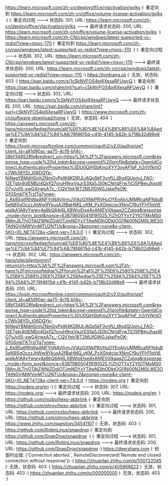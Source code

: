 https://learn.microsoft.com/zh-cn/deployoffice/vlactivation/gvlks (· 重定向到 https://learn.microsoft.com/zh-cn/office/volume-license-activation/gvlks ·)
(· 重定向过程 ---> 状态码: 301, URL: https://learn.microsoft.com/zh-cn/deployoffice/vlactivation/gvlks ---> 最终请求状态码: 200, URL: https://learn.microsoft.com/zh-cn/office/volume-license-activation/gvlks ·)
https://learn.microsoft.com/zh-CN/cpp/windows/latest-supported-vc-redist?view=msvc-170 (· 重定向到 https://learn.microsoft.com/zh-cn/cpp/windows/latest-supported-vc-redist?view=msvc-170 ·)
(· 重定向过程 ---> 状态码: 302, URL: https://learn.microsoft.com/zh-CN/cpp/windows/latest-supported-vc-redist?view=msvc-170 ---> 最终请求状态码: 200, URL: https://learn.microsoft.com/zh-cn/cpp/windows/latest-supported-vc-redist?view=msvc-170 ·)
https://tonkiang.us (· 无效，状态码: 403 ·)
https://pan.baidu.com/s/1cSkNVFOS4pi6XesaRFUwyQ (· 重定向到 https://pan.baidu.com/share/init?surl=cSkNVFOS4pi6XesaRFUwyQ ·)
(· 重定向过程 ---> 状态码: 302, URL: https://pan.baidu.com/s/1cSkNVFOS4pi6XesaRFUwyQ ---> 最终请求状态码: 200, URL: https://pan.baidu.com/share/init?surl=cSkNVFOS4pi6XesaRFUwyQ ·)
https://www.microsoft.com/zh-cn/software-download/home (· 无效，状态码: 404 ·)
https://answers.microsoft.com/zh-hans/microsoftedge/forum/all/%E6%80%8E%E4%B9%88%E6%8A%8Aedge%E7%9A%84%E7%94%A8/78f4615d-c41b-4145-b42b-b718b32d98e8 (· 重定向到 https://login.microsoftonline.com/common/oauth2/v2.0/authorize?client_id=a81d90ac-aa75-4cf8-b14c-58bf348528fe&redirect_uri=https%3A%2F%2Fanswers.microsoft.com&response_type=code%20id_token&scope=openid%20profile&state=OpenIdConnect.AuthenticationProperties%3DU0QiHSbKmzXYY3oyAFfqF_h2rIVfkhIOc7Wh38YDi_t06DQYp-NjNepYBMdHGnhZNmGyPpW4KDRULjAQg5kF3vnfU_tBgdQUpmJ_FAO-12ETgbi4tjIENBzi4QsfQ7oruH9nxVqJrS3Xa5JS0kCNrtdFrw7iCI5PBevJhasWO7yJyII5-xwG4irwsA7x_-CQVYek16T2MUfGWGJskpPeOK-GfGSmbTKTrzITg7ynee-z_KkB5qtfRhWadjNFYnNAVjIrmJVIAzGXNkPRVHuOYEnAlvUMMRcaNFNduB5eN9SgOczzJhWw9YkusA2fBaHMQ_yKM_PxXGtgtcisrXNmCf9uYFH11pVtEajqIkA1A8yYwwy4a9bQ6Aj6LXBWioEtse4xANIEVi0kaaq2CZqIqg&response_mode=form_post&nonce=638798050419191025.YjZhOTYxY2YtOTMxMS00MmJlLThjOTAtZWNiZDdiOTJmNDYxYTAwNDlhODktOGI1Ni00N2M0LWE3OTAtNGViMWVmMTU2NTUx&nopa=2&prompt=none&x-client-SKU=ID_NET472&x-client-ver=7.6.0.0 ·)
(· 重定向过程 ---> 状态码: 302, URL: https://answers.microsoft.com/zh-hans/microsoftedge/forum/all/%E6%80%8E%E4%B9%88%E6%8A%8Aedge%E7%9A%84%E7%94%A8/78f4615d-c41b-4145-b42b-b718b32d98e8 ---> 状态码: 302, URL: https://answers.microsoft.com/zh-hans/site/silentsignin?returnUrl=https%3A%2F%2Fanswers.microsoft.com%2Fzh-hans%2Fmicrosoftedge%2Fforum%2Fall%2F%25E6%2580%258E%25E4%25B9%2588%25E6%258A%258Aedge%25E7%259A%2584%25E7%2594%25A8%2F78f4615d-c41b-4145-b42b-b718b32d98e8 ---> 最终请求状态码: 200, URL: https://login.microsoftonline.com/common/oauth2/v2.0/authorize?client_id=a81d90ac-aa75-4cf8-b14c-58bf348528fe&redirect_uri=https%3A%2F%2Fanswers.microsoft.com&response_type=code%20id_token&scope=openid%20profile&state=OpenIdConnect.AuthenticationProperties%3DU0QiHSbKmzXYY3oyAFfqF_h2rIVfkhIOc7Wh38YDi_t06DQYp-NjNepYBMdHGnhZNmGyPpW4KDRULjAQg5kF3vnfU_tBgdQUpmJ_FAO-12ETgbi4tjIENBzi4QsfQ7oruH9nxVqJrS3Xa5JS0kCNrtdFrw7iCI5PBevJhasWO7yJyII5-xwG4irwsA7x_-CQVYek16T2MUfGWGJskpPeOK-GfGSmbTKTrzITg7ynee-z_KkB5qtfRhWadjNFYnNAVjIrmJVIAzGXNkPRVHuOYEnAlvUMMRcaNFNduB5eN9SgOczzJhWw9YkusA2fBaHMQ_yKM_PxXGtgtcisrXNmCf9uYFH11pVtEajqIkA1A8yYwwy4a9bQ6Aj6LXBWioEtse4xANIEVi0kaaq2CZqIqg&response_mode=form_post&nonce=638798050419191025.YjZhOTYxY2YtOTMxMS00MmJlLThjOTAtZWNiZDdiOTJmNDYxYTAwNDlhODktOGI1Ni00N2M0LWE3OTAtNGViMWVmMTU2NTUx&nopa=2&prompt=none&x-client-SKU=ID_NET472&x-client-ver=7.6.0.0 ·)
https://nodejs.org (· 重定向到 https://nodejs.org/en ·)
(· 重定向过程 ---> 状态码: 307, URL: https://nodejs.org/ ---> 最终请求状态码: 200, URL: https://nodejs.org/en ·)
https://github.com/rozbo/hexo-abbrlink (· 重定向到 https://github.com/ohroy/hexo-abbrlink ·)
(· 重定向过程 ---> 状态码: 301, URL: https://github.com/rozbo/hexo-abbrlink ---> 最终请求状态码: 200, URL: https://github.com/ohroy/hexo-abbrlink ·)
https://www.zhihu.com/question/34541107 (· 无效，状态码: 403 ·)
https://github.com/RobinLinus/snapdrop (· 重定向到 https://github.com/SnapDrop/snapdrop ·)
(· 重定向过程 ---> 状态码: 301, URL: https://github.com/RobinLinus/snapdrop ---> 最终请求状态码: 200, URL: https://github.com/SnapDrop/snapdrop ·)
https://deershare.com (· 检查时出错: ('Connection aborted.', RemoteDisconnected('Remote end closed connection without response')) ·)
https://zhuanlan.zhihu.com/p/550722045 (· 无效，状态码: 403 ·)
https://zhuanlan.zhihu.com/p/405968623 (· 无效，状态码: 403 ·)
https://zhuanlan.zhihu.com/p/000000000 (· 无效，状态码: 403 ·)
